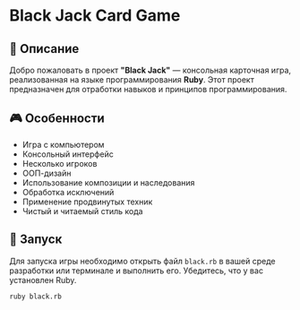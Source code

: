 # Black Jack Card Game

## 📖 Описание

Добро пожаловать в проект **"Black Jack"** — консольная карточная игра, реализованная на языке программирования **Ruby**. Этот проект предназначен для отработки навыков и принципов программирования.


## 🎮 Особенности

- Игра с компьютером
- Консольный интерфейс
- Несколько игроков
- ООП-дизайн
- Использование композиции и наследования
- Обработка исключений
- Применение продвинутых техник
- Чистый и читаемый стиль кода

## 🚀 Запуск

Для запуска игры необходимо открыть файл `black.rb` в вашей среде разработки или терминале и выполнить его. Убедитесь, что у вас установлен Ruby.

```
ruby black.rb
```
